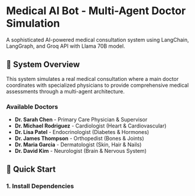 # Medical AI Bot - Multi-Agent Doctor Simulation

A sophisticated AI-powered medical consultation system using LangChain, LangGraph, and Groq API with Llama 70B model.

## 🏥 System Overview

This system simulates a real medical consultation where a main doctor coordinates with specialized physicians to provide comprehensive medical assessments through a multi-agent architecture.

### Available Doctors
- **Dr. Sarah Chen** - Primary Care Physician & Supervisor
- **Dr. Michael Rodriguez** - Cardiologist (Heart & Cardiovascular)
- **Dr. Lisa Patel** - Endocrinologist (Diabetes & Hormones)  
- **Dr. James Thompson** - Orthopedist (Bones & Joints)
- **Dr. Maria Garcia** - Dermatologist (Skin, Hair & Nails)
- **Dr. David Kim** - Neurologist (Brain & Nervous System)

## 🚀 Quick Start

### 1. Install Dependencies

